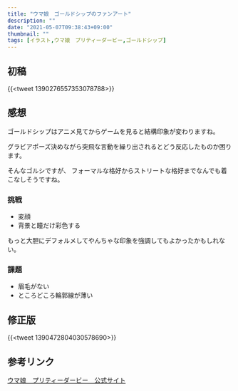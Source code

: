 ```yaml
---
title: "ウマ娘　ゴールドシップのファンアート"
description: ""
date: "2021-05-07T09:38:43+09:00"
thumbnail: ""
tags: [イラスト,ウマ娘　プリティーダービー,ゴールドシップ]
---
```

## 初稿

{{<tweet 1390276557353078788>}}

## 感想

ゴールドシップはアニメ見てからゲームを見ると結構印象が変わりますね。

グラビアポーズ決めながら突飛な言動を繰り出されるとどう反応したものか困ります。

そんなゴルシですが、
フォーマルな格好からストリートな格好までなんでも着こなしそうですね。

### 挑戦
- 変顔
- 背景と瞳だけ彩色する

もっと大胆にデフォルメしてやんちゃな印象を強調してもよかったかもしれない。

### 課題
- 眉毛がない
- ところどころ輪郭線が薄い

## 修正版
{{<tweet 1390472804030578690>}}

## 参考リンク
[ウマ娘　プリティーダービー　公式サイト](https://umamusume.jp)